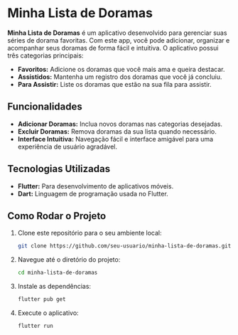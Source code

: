 # Minha Lista de Doramas

**Minha Lista de Doramas** é um aplicativo desenvolvido para gerenciar suas séries de dorama favoritas. Com este app, você pode adicionar, organizar e acompanhar seus doramas de forma fácil e intuitiva. O aplicativo possui três categorias principais:

- **Favoritos:** Adicione os doramas que você mais ama e queira destacar.
- **Assistidos:** Mantenha um registro dos doramas que você já concluiu.
- **Para Assistir:** Liste os doramas que estão na sua fila para assistir.

## Funcionalidades

- **Adicionar Doramas:** Inclua novos doramas nas categorias desejadas.
- **Excluir Doramas:** Remova doramas da sua lista quando necessário.
- **Interface Intuitiva:** Navegação fácil e interface amigável para uma experiência de usuário agradável.

## Tecnologias Utilizadas

- **Flutter:** Para desenvolvimento de aplicativos móveis.
- **Dart:** Linguagem de programação usada no Flutter.

## Como Rodar o Projeto

1. Clone este repositório para o seu ambiente local:
   ```bash
   git clone https://github.com/seu-usuario/minha-lista-de-doramas.git
   ```
2. Navegue até o diretório do projeto:
   ```bash
   cd minha-lista-de-doramas
   ```
3. Instale as dependências:
   ```bash
   flutter pub get
   ```
4. Execute o aplicativo:
   ```bash
   flutter run
   ```


